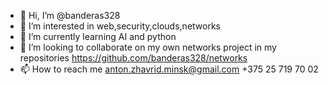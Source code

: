 - 👋 Hi, I’m @banderas328
- 👀 I’m interested in web,security,clouds,networks
- 🌱 I’m currently learning AI and python
- 💞️ I’m looking to collaborate on my own networks project in my repositories https://github.com/banderas328/networks
- 📫 How to reach me anton.zhavrid.minsk@gmail.com +375 25 719 70 02

<!---
banderas328/banderas328 is a ✨ special ✨ repository because its `README.md` (this file) appears on your GitHub profile.
You can click the Preview link to take a look at your changes.
--->
